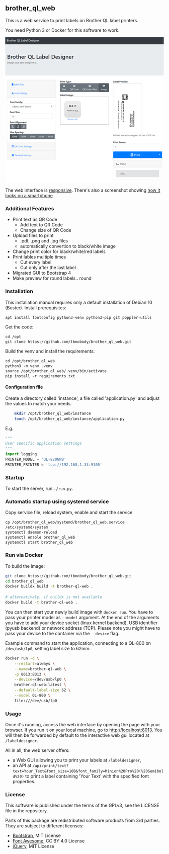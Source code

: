## brother_ql_web

This is a web service to print labels on Brother QL label printers.

You need Python 3 or Docker for this software to work.

![Screenshot](./screenshots/Label-Designer_Desktop.png)

The web interface is [responsive](https://en.wikipedia.org/wiki/Responsive_web_design).
There's also a screenshot showing [how it looks on a smartphone](./screenshots/Label-Designer_Phone.png)

### Additional Features

-   Print text as QR Code
    -   Add text to QR Code
    -   Change size of QR Code
-   Upload files to print
    -   .pdf, .png and .jpg files
    -   automatically convertion to black/white image
-   Change print color for black/white/red labels
-   Print lables multiple times
    -   Cut every label
    -   Cut only after the last label
-   Migrated GUI to Bootstrap 4
-   Make preview for round labels.. round

### Installation

This installation manual requires only a default installation of Debian 10 (Buster).
Install prerequisites:

    apt install fontconfig python3-venv python3-pip git poppler-utils

Get the code:

    cd /opt
    git clone https://github.com/tbnobody/brother_ql_web.git

Build the venv and install the requirements:

    cd /opt/brother_ql_web
    python3 -m venv .venv
    source /opt/brother_ql_web/.venv/bin/activate
    pip install -r requirements.txt

#### Configuration file

Create a directory called 'instance', a file called 'application.py' and adjust the values to match your needs.

```bash
    mkdir /opt/brother_ql_web/instance
    touch /opt/brother_ql_web/instance/application.py
```

E.g.

```python
"""
User specific application settings
"""
import logging
PRINTER_MODEL = 'QL-820NWB'
PRINTER_PRINTER = 'tcp://192.168.1.33:9100'
```

### Startup

To start the server, run `./run.py`.

### Automatic startup using systemd service

Copy service file, reload system, enable and start the service

    cp /opt/brother_ql_web/systemd/brother_ql_web.service /etc/systemd/system
    systemctl daemon-reload
    systemctl enable brother_ql_web
    systemctl start brother_ql_web

### Run via Docker

To build the image:

```bash
git clone https://github.com/tbnobody/brother_ql_web.git
cd brother_ql_web
docker buildx build -t brother-ql-web .

# alternatively, if buildx is not available
docker build -t brother-ql-web .
```

You can then start your newly build image with `docker run`.
You have to pass your printer model as `--model` argument. At the end of the arguments you have to add your device socket (linux kernel backend), USB identifier (pyusb backend) or network address (TCP).
Please note you might have to pass your device to the container via the `--device` flag.

Example command to start the application, connecting to a QL-800 on `/dev/usb/lp0`, setting label size to 62mm:

```bash
docker run -d \
    --restart=always \
    --name=brother-ql-web \
    -p 8013:8013 \
    --device=/dev/usb/lp0 \
    brother-ql-web:latest \
    --default-label-size 62 \
    --model QL-800 \
    file:///dev/usb/lp0
```

### Usage

Once it's running, access the web interface by opening the page with your browser.
If you run it on your local machine, go to <http://localhost:8013>.
You will then be forwarded by default to the interactive web gui located at `/labeldesigner`.

All in all, the web server offers:

-   a Web GUI allowing you to print your labels at `/labeldesigner`,
-   an API at `/api/print/text?text=Your_Text&font_size=100&font_family=Minion%20Pro%20(%20Semibold%20)`
    to print a label containing 'Your Text' with the specified font properties.

### License

This software is published under the terms of the GPLv3, see the LICENSE file in the repository.

Parts of this package are redistributed software products from 3rd parties. They are subject to different licenses:

-   [Bootstrap](https://github.com/twbs/bootstrap), MIT License
-   [Font Awesome](https://github.com/FortAwesome/Font-Awesome), CC BY 4.0 License
-   [jQuery](https://github.com/jquery/jquery), MIT License
